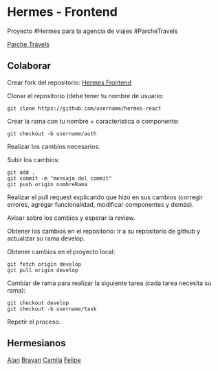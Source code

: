 # Hermes - Frontend

Proyecto #Hermes para la agencia de viajes #ParcheTravels

[Parche Travels](https://www.facebook.com/profile.php?id=61558957825128)

## Colaborar

Crear fork del repositorio:
[Hermes Frontend](https://github.com/jfelipeq14/hermes-react)

Clonar el repositorio (debe tener tu nombre de usuario:

    git clone https://github.com/username/hermes-react

Crear la rama con tu nombre + caracteristica o componente:

    git checkout -b username/auth

Realizar los cambios necesarios.

Subir los cambios:

    git add .
    git commit -m "mensaje del commit"
    git push origin nombreRama

Realizar el pull request explicando que hizo en sus cambios (corregir errores, agregar funcionalidad, modificar componentes y demás).

Avisar sobre los cambios y esperar la review.

Obtener los cambios en el repositorio: Ir a su repositorio de github y actualizar su rama develop.

Obtener cambios en el proyecto local:

    git fetch origin develop
    git pull origin develop

Cambiar de rama para realizar la siguiente tarea (cada tarea necesita su rama):

    git checkout develop
    git checkout -b username/task

Repetir el proceso.

## Hermesianos

[Alan](https://github.com/Andrey0108)
[Brayan](https://github.com/Bryan0813)
[Camila](https://github.com/)
[Felipe](https://github.com/jfelipeq14)
